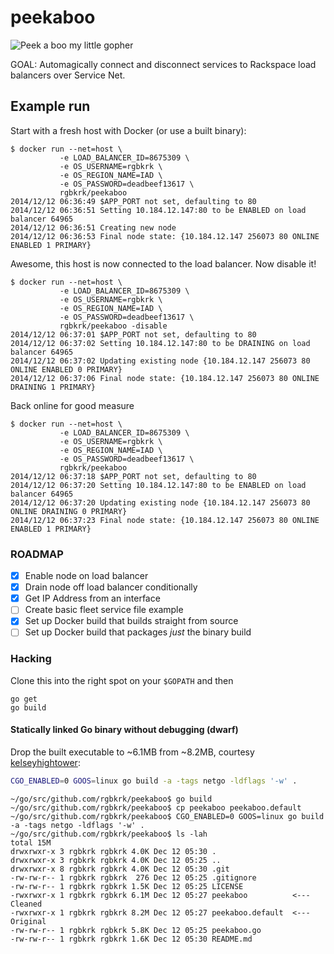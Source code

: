 peekaboo
========

![Peek a boo my little gopher](https://cloud.githubusercontent.com/assets/836375/5406939/db93466c-8180-11e4-9424-ec85a04db052.gif)

GOAL: Automagically connect and disconnect services to Rackspace load balancers over Service Net.

## Example run

Start with a fresh host with Docker (or use a built binary):

```console
$ docker run --net=host \
           -e LOAD_BALANCER_ID=8675309 \
           -e OS_USERNAME=rgbkrk \
           -e OS_REGION_NAME=IAD \
           -e OS_PASSWORD=deadbeef13617 \
           rgbkrk/peekaboo
2014/12/12 06:36:49 $APP_PORT not set, defaulting to 80
2014/12/12 06:36:51 Setting 10.184.12.147:80 to be ENABLED on load balancer 64965
2014/12/12 06:36:51 Creating new node
2014/12/12 06:36:53 Final node state: {10.184.12.147 256073 80 ONLINE ENABLED 1 PRIMARY}
```

Awesome, this host is now connected to the load balancer. Now disable it!

```console
$ docker run --net=host \
           -e LOAD_BALANCER_ID=8675309 \
           -e OS_USERNAME=rgbkrk \
           -e OS_REGION_NAME=IAD \
           -e OS_PASSWORD=deadbeef13617 \
           rgbkrk/peekaboo -disable
2014/12/12 06:37:01 $APP_PORT not set, defaulting to 80
2014/12/12 06:37:02 Setting 10.184.12.147:80 to be DRAINING on load balancer 64965
2014/12/12 06:37:02 Updating existing node {10.184.12.147 256073 80 ONLINE ENABLED 0 PRIMARY}
2014/12/12 06:37:06 Final node state: {10.184.12.147 256073 80 ONLINE DRAINING 1 PRIMARY}
```

Back online for good measure

```console
$ docker run --net=host \
           -e LOAD_BALANCER_ID=8675309 \
           -e OS_USERNAME=rgbkrk \
           -e OS_REGION_NAME=IAD \
           -e OS_PASSWORD=deadbeef13617 \
           rgbkrk/peekaboo
2014/12/12 06:37:18 $APP_PORT not set, defaulting to 80
2014/12/12 06:37:20 Setting 10.184.12.147:80 to be ENABLED on load balancer 64965
2014/12/12 06:37:20 Updating existing node {10.184.12.147 256073 80 ONLINE DRAINING 0 PRIMARY}
2014/12/12 06:37:23 Final node state: {10.184.12.147 256073 80 ONLINE ENABLED 1 PRIMARY}
```

### ROADMAP

* [X] Enable node on load balancer
* [X] Drain node off load balancer conditionally
* [X] Get IP Address from an interface
* [ ] Create basic fleet service file example
* [X] Set up Docker build that builds straight from source
* [ ] Set up Docker build that packages *just* the binary build

### Hacking

Clone this into the right spot on your `$GOPATH` and then

```
go get
go build
```

#### Statically linked Go binary without debugging (dwarf)

Drop the built executable to ~6.1MB from ~8.2MB, courtesy [kelseyhightower](https://github.com/kelseyhightower/contributors):

```bash
CGO_ENABLED=0 GOOS=linux go build -a -tags netgo -ldflags '-w' .
```

```console
~/go/src/github.com/rgbkrk/peekaboo$ go build
~/go/src/github.com/rgbkrk/peekaboo$ cp peekaboo peekaboo.default
~/go/src/github.com/rgbkrk/peekaboo$ CGO_ENABLED=0 GOOS=linux go build -a -tags netgo -ldflags '-w' .
~/go/src/github.com/rgbkrk/peekaboo$ ls -lah
total 15M
drwxrwxr-x 3 rgbkrk rgbkrk 4.0K Dec 12 05:30 .
drwxrwxr-x 3 rgbkrk rgbkrk 4.0K Dec 12 05:25 ..
drwxrwxr-x 8 rgbkrk rgbkrk 4.0K Dec 12 05:30 .git
-rw-rw-r-- 1 rgbkrk rgbkrk  276 Dec 12 05:25 .gitignore
-rw-rw-r-- 1 rgbkrk rgbkrk 1.5K Dec 12 05:25 LICENSE
-rwxrwxr-x 1 rgbkrk rgbkrk 6.1M Dec 12 05:27 peekaboo          <--- Cleaned
-rwxrwxr-x 1 rgbkrk rgbkrk 8.2M Dec 12 05:27 peekaboo.default  <--- Original
-rw-rw-r-- 1 rgbkrk rgbkrk 5.8K Dec 12 05:25 peekaboo.go
-rw-rw-r-- 1 rgbkrk rgbkrk 1.6K Dec 12 05:30 README.md
```


